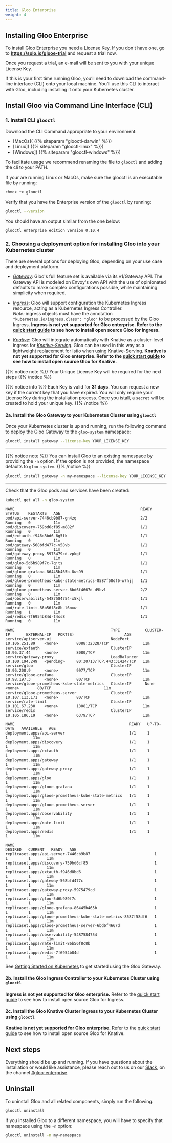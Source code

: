 ```yaml
---
title: Gloo Enterprise
weight: 4
---
```


## Installing Gloo Enterprise

To install Gloo Enterprise you need a License Key. If you don't have one, go to **https://solo.io/glooe-trial** and request a trial now.

Once you request a trial, an e-mail will be sent to you with your unique License Key.

If this is your first time running Gloo, you’ll need to download the command-line interface (CLI) onto your local machine. You’ll use this CLI to interact with Gloo, including installing it onto your Kubernetes cluster.

<a name="cli_install"></a>

## Install Gloo via Command Line Interface (CLI)

### 1. Install CLI `glooctl`

Download the CLI Command appropriate to your environment: 

- [MacOs]( {{% siteparam "glooctl-darwin" %}})
- [Linux]( {{% siteparam "glooctl-linux" %}})
- [Windows]( {{% siteparam "glooctl-windows" %}})

To facilitate usage we recommend renaming the file to `glooctl` and adding the cli to your PATH.

If your are running Linux or MacOs, make sure the glooctl is an executable file by running:
```bash
chmox +x glooctl
```

Verify that you have the Enterprise version of the `glooctl` by running:

```bash
glooctl --version
```
You should have an output similar from the one below: 
```bash
glooctl enterprise edition version 0.10.4
```
### 2. Choosing a deployment option for installing Gloo into your Kubernetes cluster

There are several options for deploying Gloo, depending on your use case and deployment platform.

* [*Gateway*](#gateway): Gloo's full feature set is available via its v1/Gateway API. The Gateway API is modeled on
Envoy's own API with the use of opinionated defaults to make complex configurations possible, while maintaining
simplicity when required.

* [*Ingress*](#ingress): Gloo will support configuration the Kubernetes Ingress resource, acting as a Kubernetes
Ingress Controller.  
*Note:* ingress objects must have the annotation `"kubernetes.io/ingress.class": "gloo"` to be processed by the Gloo Ingress. **Ingress is not yet supported for Gloo enterprise. Refer to the [quick start guide](../quick_start) to see how to install 
open source Gloo for Ingress.**

* [*Knative*](#knative): Gloo will integrate automatically with Knative as a cluster-level ingress for
[*Knative-Serving*](https://github.com/knative/serving). Gloo can be used in this way as a lightweight replacement
for Istio when using Knative-Serving.  **Knative is not yet supported for Gloo enterprise. Refer to the [quick start guide](../quick_start) to see how to install 
open source Gloo for Knative.**


<a name="gateway"></a>
{{% notice note %}}
Your Unique License Key will be required for the next steps
{{% /notice %}} 



{{% notice info %}}
Each Key is valid for **31 days**. You can request a new key if the current key that you have expired.
You will only require your License Key during the installation process. Once you istall, a `secret` will be created to hold your unique key.
{{% /notice %}} 

#### 2a. Install the Gloo Gateway to your Kubernetes Cluster using `glooctl`

Once your Kubernetes cluster is up and running, run the following command to deploy the Gloo Gateway to the `gloo-system` namespace:

```bash
glooctl install gateway --license-key YOUR_LICENSE_KEY
```

---
{{% notice note %}}
You can install Gloo to an existing namespace by providing the `-n` option. If the option is not provided,
the namespace defaults to `gloo-system`.
{{% /notice  %}}

```bash
glooctl install gateway -n my-namespace --license-key YOUR_LICENSE_KEY
```

---

Check that the Gloo pods and services have been created:

```bash
kubectl get all -n gloo-system
```

```noop
NAME                                                       READY   STATUS    RESTARTS   AGE
pod/api-server-7446cb9b87-gn4zq                            2/2     Running   0          11m
pod/discovery-759bd6cf85-m882f                             1/1     Running   0          11m
pod/extauth-f946d8bd6-6g5fk                                1/1     Running   0          11m
pod/gateway-568bfd477c-v58vb                               1/1     Running   0          11m
pod/gateway-proxy-5975479cd-vpkgf                          1/1     Running   0          11m
pod/gloo-5d6b989f7c-7qjts                                  1/1     Running   0          11m
pod/glooe-grafana-86445b465b-8ws99                         1/1     Running   0          11m
pod/glooe-prometheus-kube-state-metrics-8587f58df6-w7hjj   1/1     Running   0          11m
pod/glooe-prometheus-server-6bd6f4667d-d9bvl               2/2     Running   0          11m
pod/observability-5487584754-x5kjl                         1/1     Running   0          11m
pod/rate-limit-86b56f8c8b-l6nxw                            1/1     Running   1          11m
pod/redis-7f6954b84d-t4ss8                                 1/1     Running   0          11m

NAME                                          TYPE           CLUSTER-IP       EXTERNAL-IP   PORT(S)                      AGE
service/apiserver-ui                          NodePort       10.106.251.89    <none>        8088:32328/TCP               11m
service/extauth                               ClusterIP      10.96.37.44      <none>        8080/TCP                     11m
service/gateway-proxy                         LoadBalancer   10.100.194.249   <pending>     80:30713/TCP,443:31424/TCP   11m
service/gloo                                  ClusterIP      10.96.200.9      <none>        9977/TCP                     11m
service/glooe-grafana                         ClusterIP      10.98.197.3      <none>        80/TCP                       11m
service/glooe-prometheus-kube-state-metrics   ClusterIP      None             <none>        80/TCP                       11m
service/glooe-prometheus-server               ClusterIP      10.107.113.171   <none>        80/TCP                       11m
service/rate-limit                            ClusterIP      10.101.67.230    <none>        18081/TCP                    11m
service/redis                                 ClusterIP      10.105.186.19    <none>        6379/TCP                     11m

NAME                                                  READY   UP-TO-DATE   AVAILABLE   AGE
deployment.apps/api-server                            1/1     1            1           11m
deployment.apps/discovery                             1/1     1            1           11m
deployment.apps/extauth                               1/1     1            1           11m
deployment.apps/gateway                               1/1     1            1           11m
deployment.apps/gateway-proxy                         1/1     1            1           11m
deployment.apps/gloo                                  1/1     1            1           11m
deployment.apps/glooe-grafana                         1/1     1            1           11m
deployment.apps/glooe-prometheus-kube-state-metrics   1/1     1            1           11m
deployment.apps/glooe-prometheus-server               1/1     1            1           11m
deployment.apps/observability                         1/1     1            1           11m
deployment.apps/rate-limit                            1/1     1            1           11m
deployment.apps/redis                                 1/1     1            1           11m

NAME                                                             DESIRED   CURRENT   READY   AGE
replicaset.apps/api-server-7446cb9b87                            1         1         1       11m
replicaset.apps/discovery-759bd6cf85                             1         1         1       11m
replicaset.apps/extauth-f946d8bd6                                1         1         1       11m
replicaset.apps/gateway-568bfd477c                               1         1         1       11m
replicaset.apps/gateway-proxy-5975479cd                          1         1         1       11m
replicaset.apps/gloo-5d6b989f7c                                  1         1         1       11m
replicaset.apps/glooe-grafana-86445b465b                         1         1         1       11m
replicaset.apps/glooe-prometheus-kube-state-metrics-8587f58df6   1         1         1       11m
replicaset.apps/glooe-prometheus-server-6bd6f4667d               1         1         1       11m
replicaset.apps/observability-5487584754                         1         1         1       11m
replicaset.apps/rate-limit-86b56f8c8b                            1         1         1       11m
replicaset.apps/redis-7f6954b84d                                 1         1         1       11m
```

See [Getting Started on Kubernetes](../../user_guides/basic_routing) to get started using the Gloo Gateway.

<a name="ingress"></a>

#### 2b. Install the Gloo Ingress Controller to your Kubernetes Cluster using `glooctl`

**Ingress is not yet supported for Gloo enterprise.** Refer to the [quick start guide](../quick_start) to see how to install 
open source Gloo for Ingress.

<a name="knative"></a>

#### 2c. Install the Gloo Knative Cluster Ingress to your Kubernetes Cluster using `glooctl`

**Knative is not yet supported for Gloo enterprise.** Refer to the [quick start guide](../quick_start) to see how to install 
open source Gloo for Knative.

## Next steps

Everything should be up and running. If you have questions about the installation or would like assistance, please reach out to us on our [Slack](https://slack.solo.io/), on the channel [#gloo-enterprise](https://solo-io.slack.com/app_redirect?channel=gloo-enterprise).

## Uninstall

To uninstall Gloo and all related components, simply run the following.

```bash
glooctl uninstall
```

If you installed Gloo to a different namespace, you will have to specify that namespace using the `-n` option:

```bash
glooctl uninstall -n my-namespace
```

<!-- end -->
